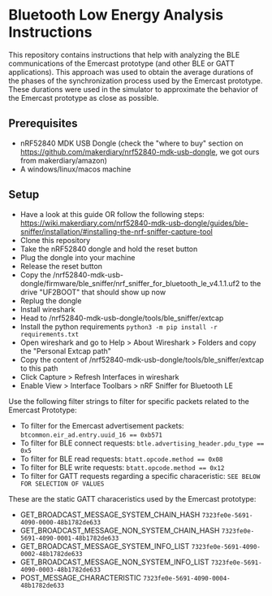 # Bluetooth Low Energy Analysis Instructions

This repository contains instructions that help with analyzing the BLE communications of the Emercast prototype (and other BLE or GATT applications).
This approach was used to obtain the average durations of the phases of the synchronization process used by the Emercast prototype.
These durations were used in the simulator to approximate the behavior of the Emercast prototype as close as possible.

## Prerequisites
- nRF52840 MDK USB Dongle (check the "where to buy" section on https://github.com/makerdiary/nrf52840-mdk-usb-dongle, we got ours from makerdiary/amazon)
- A windows/linux/macos machine

## Setup
- Have a look at this guide OR follow the following steps: https://wiki.makerdiary.com/nrf52840-mdk-usb-dongle/guides/ble-sniffer/installation/#installing-the-nrf-sniffer-capture-tool
- Clone this repository
- Take the nRF52840 dongle and hold the reset button
- Plug the dongle into your machine
- Release the reset button
- Copy the /nrf52840-mdk-usb-dongle/firmware/ble_sniffer/nrf_sniffer_for_bluetooth_le_v4.1.1.uf2 to the drive "UF2BOOT" that should show up now
- Replug the dongle
- Install wireshark
- Head to /nrf52840-mdk-usb-dongle/tools/ble_sniffer/extcap
- Install the python requirements ``python3 -m pip install -r requirements.txt``
- Open wireshark and go to Help > About Wireshark > Folders and copy the "Personal Extcap path"
- Copy the content of /nrf52840-mdk-usb-dongle/tools/ble_sniffer/extcap to this path
- Click Capture > Refresh Interfaces in wireshark
- Enable View > Interface Toolbars > nRF Sniffer for Bluetooth LE

Use the following filter strings to filter for specific packets related to the Emercast Prototype:
- To filter for the Emercast advertisement packets: ```btcommon.eir_ad.entry.uuid_16 == 0xb571```
- To filter for BLE connect requests: ```btle.advertising_header.pdu_type == 0x5```
- To filter for BLE read requests: ```btatt.opcode.method == 0x08```
- To filter for BLE write requests: ```btatt.opcode.method == 0x12```
- To filter for GATT requests regarding a specific characeristic: ```SEE BELOW FOR SELECTION OF VALUES```

These are the static GATT characeristics used by the Emercast prototype:
- GET_BROADCAST_MESSAGE_SYSTEM_CHAIN_HASH ```7323fe0e-5691-4090-0000-48b1782de633```
- GET_BROADCAST_MESSAGE_NON_SYSTEM_CHAIN_HASH ```7323fe0e-5691-4090-0001-48b1782de633```
- GET_BROADCAST_MESSAGE_SYSTEM_INFO_LIST ```7323fe0e-5691-4090-0002-48b1782de633```
- GET_BROADCAST_MESSAGE_NON_SYSTEM_INFO_LIST ```7323fe0e-5691-4090-0003-48b1782de633```
- POST_MESSAGE_CHARACTERISTIC ```7323fe0e-5691-4090-0004-48b1782de633```
